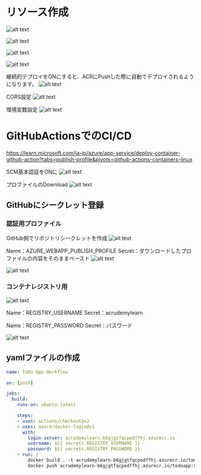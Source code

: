 # リソース作成
![alt text](image.png)

![alt text](image-1.png)

![alt text](image-2.png)

![alt text](image-3.png)

継続的デプロイをONにすると、ACRにPushした際に自動でデプロイされるようになります。
![alt text](image-5.png)

CORS設定
![alt text](image-4.png)

環境変数設定
![alt text](image-6.png)

# GitHubActionsでのCI/CD
https://learn.microsoft.com/ja-jp/azure/app-service/deploy-container-github-action?tabs=publish-profile&pivots=github-actions-containers-linux

SCM基本認証をONに
![alt text](image-7.png)

プロファイルのDownload
![alt text](image-8.png)

## GitHubにシークレット登録

### 認証用プロファイル

GitHub側でリポジトリシークレットを作成
![alt text](image-9.png)

Name：AZURE_WEBAPP_PUBLISH_PROFILE
Secret：ダウンロードしたプロファイルの内容をそのままペースト
![alt text](image-10.png)

![alt text](image-11.png)

### コンテナレジストリ用

![alt text](image-12.png)

Name：REGISTRY_USERNAME
Secret：acrudemylearn

Name：REGISTRY_PASSWORD
Secret：パスワード

![alt text](image-13.png)

## yamlファイルの作成
```yaml
name: ToDo App Workflow

on: [push]

jobs:
  build:
    runs-on: ubuntu-latest

    steps:
    - uses: actions/checkout@v2
    - uses: azure/docker-login@v1
      with:
        login-server: acrudemylearn-b6gjgtfqcpedffhj.azurecr.io
        username: ${{ secrets.REGISTRY_USERNAME }}
        password: ${{ secrets.REGISTRY_PASSWORD }}
    - run: |
        docker build . -t acrudemylearn-b6gjgtfqcpedffhj.azurecr.io/todoapp:${{ github.sha }}
        docker push acrudemylearn-b6gjgtfqcpedffhj.azurecr.io/todoapp:${{ github.sha }}